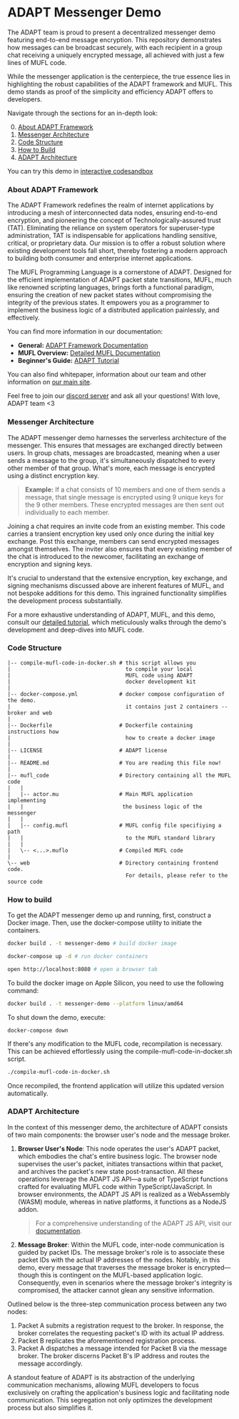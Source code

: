 # ADAPT Messenger Demo

The ADAPT team is proud to present a decentralized messenger demo featuring end-to-end message encryption. This repository demonstrates how messages can be broadcast securely, with each recipient in a group chat receiving a uniquely encrypted message, all achieved with just a few lines of MUFL code. 

While the messenger application is the centerpiece, the true essence lies in highlighting the robust capabilities of the ADAPT framework and MUFL. This demo stands as proof of the simplicity and efficiency ADAPT offers to developers.

Navigate through the sections for an in-depth look:

0. [About ADAPT Framework](#about-adapt-framework)
1. [Messenger Architecture](#messenger-architecture)
2. [Code Structure](#code-structure)
3. [How to Build](#how-to-build)
4. [ADAPT Architecture](#adapt-architecture)

You can try this demo in [interactive codesandbox](https://codesandbox.io/p/github/adapt-toolkit/adapt-hello-world-example/release-0.2?file=/.codesandbox/README.md:1,1)

### **About ADAPT Framework**

The ADAPT Framework redefines the realm of internet applications by introducing a mesh of interconnected data nodes, ensuring end-to-end encryption, and pioneering the concept of Technologically-assured trust (TAT). Eliminating the reliance on system operators for superuser-type administration, TAT is indispensable for applications handling sensitive, critical, or proprietary data. Our mission is to offer a robust solution where existing development tools fall short, thereby fostering a modern approach to building both consumer and enterprise internet applications.

The MUFL Programming Language is a cornerstone of ADAPT. Designed for the efficient implementation of ADAPT packet state transitions, MUFL, much like renowned scripting languages, brings forth a functional paradigm, ensuring the creation of new packet states without compromising the integrity of the previous states. It empowers you as a programmer to implement the business logic of a distributed application painlessly, and effectively.

You can find more information in our documentation:
- **General:** [ADAPT Framework Documentation](https://docs.adaptframework.solutions/)
- **MUFL Overview:** [Detailed MUFL Documentation](https://docs.adaptframework.solutions/basic-syntax.html)
- **Beginner's Guide:** [ADAPT Tutorial](https://docs.adaptframework.solutions/detailed-build-example.html)

You can also find whitepaper, information about our team and other information on [our main site](https://www.adaptframework.solutions/).

Feel free to join our [discord server](https://discord.gg/VjKSBS2u7H) and ask all your questions! With love, ADAPT team <3

### **Messenger Architecture**

The ADAPT messenger demo harnesses the serverless architecture of the messenger. This ensures that messages are exchanged directly between users. In group chats, messages are broadcasted, meaning when a user sends a message to the group, it's simultaneously dispatched to every other member of that group. What's more, each message is encrypted using a distinct encryption key.

> **Example:** If a chat consists of 10 members and one of them sends a message, that single message is encrypted using 9 unique keys for the 9 other members. These encrypted messages are then sent out individually to each member.

Joining a chat requires an invite code from an existing member. This code carries a transient encryption key used only once during the initial key exchange. Post this exchange, members can send encrypted messages amongst themselves. The inviter also ensures that every existing member of the chat is introduced to the newcomer, facilitating an exchange of encryption and signing keys.

It's crucial to understand that the extensive encryption, key exchange, and signing mechanisms discussed above are inherent features of MUFL, and not bespoke additions for this demo. This ingrained functionality simplifies the development process substantially.

For a more exhaustive understanding of ADAPT, MUFL, and this demo, consult our [detailed tutorial](link-here), which meticulously walks through the demo's development and deep-dives into MUFL code.

### **Code Structure**

```
|-- compile-mufl-code-in-docker.sh # this script allows you 
|                                    to compile your local
|                                    MUFL code using ADAPT 
|                                    docker development kit
|
|-- docker-compose.yml             # docker compose configuration of the demo.
|                                    it contains just 2 containers -- broker and web
|
|-- Dockerfile                     # Dockerfile containing instructions how 
|                                    how to create a docker image          
|
|-- LICENSE                        # ADAPT license
|
|-- README.md                      # You are reading this file now!
|
|-- mufl_code                      # Directory containing all the MUFL code
|   |
|   |-- actor.mu                   # Main MUFL application implementing 
|   |                               the business logic of the messenger 
|   |
|   |-- config.mufl                # MUFL config file specifiying a path
|   |                                to the MUFL standard library
|   |
|   \-- <...>.muflo                # Compiled MUFL code
|
\-- web                            # Directory containing frontend code.
                                     For details, please refer to the source code
```


### **How to build**

To get the ADAPT messenger demo up and running, first, construct a Docker image. Then, use the docker-compose utility to initiate the containers.

```bash
docker build . -t messenger-demo # build docker image

docker-compose up -d # run docker containers

open http://localhost:8080 # open a browser tab
```

To build the docker image on Apple Silicon, you need to use the following command:

```bash
docker build . -t messenger-demo --platform linux/amd64
```

To shut down the demo, execute:

```
docker-compose down
```

If there's any modification to the MUFL code, recompilation is necessary. This can be achieved effortlessly using the compile-mufl-code-in-docker.sh script.

```bash 
./compile-mufl-code-in-docker.sh
```

Once recompiled, the frontend application will utilize this updated version automatically.

### **ADAPT Architecture**

In the context of this messenger demo, the architecture of ADAPT consists of two main components: the browser user's node and the message broker.

1. **Browser User's Node**: This node operates the user's ADAPT packet, which embodies the chat's entire business logic. The browser node supervises the user's packet, initiates transactions within that packet, and archives the packet's new state post-transaction. All these operations leverage the ADAPT JS API—a suite of TypeScript functions crafted for evaluating MUFL code within TypeScript/JavaScript. In browser environments, the ADAPT JS API is realized as a WebAssembly (WASM) module, whereas in native platforms, it functions as a NodeJS addon.

   > For a comprehensive understanding of the ADAPT JS API, visit our [documentation](https://docs.adaptframework.solutions/release/0.1/api-reference.html).

2. **Message Broker**: Within the MUFL code, inter-node communication is guided by packet IDs. The message broker's role is to associate these packet IDs with the actual IP addresses of the nodes. Notably, in this demo, every message that traverses the message broker is encrypted—though this is contingent on the MUFL-based application logic. Consequently, even in scenarios where the message broker's integrity is compromised, the attacker cannot glean any sensitive information.

Outlined below is the three-step communication process between any two nodes:

1. Packet A submits a registration request to the broker. In response, the broker correlates the requesting packet's ID with its actual IP address.
2. Packet B replicates the aforementioned registration process.
3. Packet A dispatches a message intended for Packet B via the message broker. The broker discerns Packet B's IP address and routes the message accordingly.

A standout feature of ADAPT is its abstraction of the underlying communication mechanisms, allowing MUFL developers to focus exclusively on crafting the application's business logic and facilitating node communication. This segregation not only optimizes the development process but also simplifies it.
